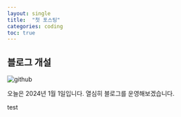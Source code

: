 ```yaml
---
layout: single
title:  "첫 포스팅"
categories: coding
toc: true
---
```

## 블로그 개설

![github](../../images/2024-01-01-first/github.png)

오늘은 2024년 1월 1일입니다.
열심히 블로그를 운영해보겠습니다.

test